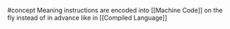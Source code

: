#concept 
Meaning instructions are encoded into [[Machine Code]] on the fly instead of in advance like in [[Compiled Language]]